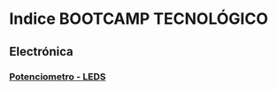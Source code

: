 
# Indice BOOTCAMP TECNOLÓGICO

## Electrónica
### [Potenciometro - LEDS ](../../electronica/pot-neopixel)
